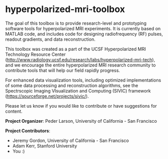hyperpolarized-mri-toolbox
==========================

The goal of this toolbox is to provide research-level and prototyping software tools for hyperpolarized MRI experiments. It is currently based on MATLAB code, and includes code for designing radiofrequency (RF) pulses, readout gradients, and data reconstruction.

This toolbox was created as a part of the UCSF Hyperpolarized MRI Technology Resource Center (http://www.radiology.ucsf.edu/research/labs/hyperpolarized-mri-tech), and we encourage the entire hyperpolarized MRI research community to contribute tools that will help our field rapidly progress.

For enhanced data visualization tools, including optimized implementations of some data processing and reconstruction algorithms, see the Spectrscopic Imaging VIsualization and Computing (SIVIC) framework (https://sourceforge.net/projects/sivic/).

Please let us know if you would like to contribute or have suggestions for content.

**Project Organizer**: Peder Larson, University of California - San Francisco

**Project Contributors**: 
* Jeremy Gordon, University of California - San Francisco
* Adam Kerr, Stanford University
* You :)
